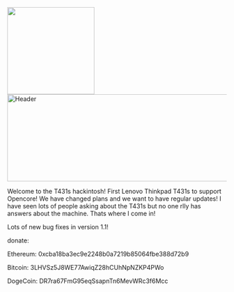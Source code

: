 <img src="https://t.ly/iAg3b" data-canonical-src="https://t.ly/iAg3b" width="200" height="200" />
<a href="https://ibb.co/Xt1FrQd"><img src="https://i.ibb.co/89qPLCR/Header.png" width="1000" height="200" alt="Header" border="0"></a>

Welcome to the T431s hackintosh! First Lenovo Thinkpad T431s to support Opencore! We have changed plans and we want to have regular updates! I have seen lots of people asking about the T431s but no one rlly has answers about the machine. Thats where I come in!

Lots of new bug fixes in version 1.1!

donate:

Ethereum: 0xcba18ba3ec9e2248b0a7219b85064fbe388d72b9

Bitcoin: 3LHVSz5J8WE77AwiqZ28hCUhNpNZKP4PWo

DogeCoin: DR7ra67FmG95eqSsapnTn6MevWRc3f6Mcc
  
